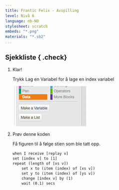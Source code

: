 ```yaml
---
title: Frantic Felix - Avspilling
level: Nivå 6
language: nb-NO
stylesheet: scratch
embeds: "*.png"
materials: "*.sb2"
...
```


## Sjekkliste { .check}

1.  Klar!
    
    Trykk Lag en Variabel for å lage en index variabel
    
    ![](variable.png)


2.  Prøv denne koden
    
    Få figuren til å følge stien som ble tatt opp.

    ```scratch 
    when I receive [replay v]
    set [index v] to [1]
    repeat (length of [xs v])
        set x to (item (index) of [xs v])
        set y to (item (index) of [ys v])
        change [index v] by (1)
        wait (0.1) secs
    
    ```
